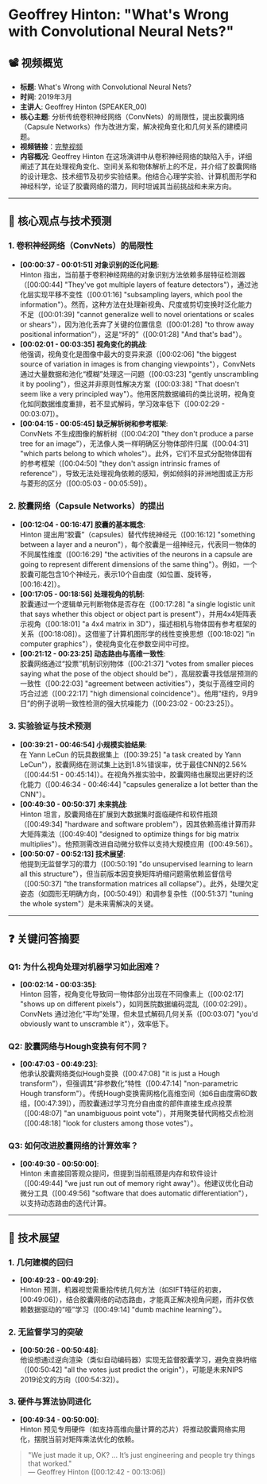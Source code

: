 # Geoffrey Hinton: "What's Wrong with Convolutional Neural Nets?"

## 📽️ 视频概览
- **标题**: What's Wrong with Convolutional Neural Nets?
- **时间**: 2019年3月
- **主讲人**: Geoffrey Hinton (SPEAKER_00)
- **核心主题**: 分析传统卷积神经网络（ConvNets）的局限性，提出胶囊网络（Capsule Networks）作为改进方案，解决视角变化和几何关系的建模问题。
- **视频链接**：[完整视频](https://www.youtube.com/watch?v=byqn-p_vokE)
- **内容概况**: Geoffrey Hinton 在这场演讲中从卷积神经网络的缺陷入手，详细阐述了其在处理视角变化、空间关系和物体解析上的不足，并介绍了胶囊网络的设计理念、技术细节及初步实验结果。他结合心理学实验、计算机图形学和神经科学，论证了胶囊网络的潜力，同时坦诚其当前挑战和未来方向。

---

## 🎯 核心观点与技术预测

### 1. **卷积神经网络（ConvNets）的局限性**
- **[00:00:37 - 00:01:51] 对象识别的泛化问题**:  
  Hinton 指出，当前基于卷积神经网络的对象识别方法依赖多层特征检测器（[00:00:44] "They've got multiple layers of feature detectors"），通过池化层实现平移不变性（[00:01:16] "subsampling layers, which pool the information"）。然而，这种方法在处理新视角、尺度或剪切变换时泛化能力不足（[00:01:39] "cannot generalize well to novel orientations or scales or shears"），因为池化丢弃了关键的位置信息（[00:01:28] "to throw away positional information"），这是“坏的”（[00:01:28] "And that's bad"）。
- **[00:02:01 - 00:03:35] 视角变化的挑战**:  
  他强调，视角变化是图像中最大的变异来源（[00:02:06] "the biggest source of variation in images is from changing viewpoints"），ConvNets 通过大量数据和池化“模糊”处理这一问题（[00:03:23] "gently unscrambling it by pooling"），但这并非原则性解决方案（[00:03:38] "That doesn't seem like a very principled way"）。他用医院数据编码的类比说明，视角变化如同数据维度重排，若不显式解码，学习效率低下（[00:02:29 - 00:03:07]）。
- **[00:04:15 - 00:05:45] 缺乏解析树和参考框架**:  
  ConvNets 不生成图像的解析树（[00:04:20] "they don't produce a parse tree for an image"），无法像人类一样明确区分物体部件归属（[00:04:31] "which parts belong to which wholes"）。此外，它们不显式分配物体固有的参考框架（[00:04:50] "they don't assign intrinsic frames of reference"），导致无法处理视角依赖的感知，例如倾斜的非洲地图或正方形与菱形的区分（[00:05:03 - 00:05:59]）。

### 2. **胶囊网络（Capsule Networks）的提出**
- **[00:12:04 - 00:16:47] 胶囊的基本概念**:  
  Hinton 提出用“胶囊”（capsules）替代传统神经元（[00:16:12] "something between a layer and a neuron"），每个胶囊是一组神经元，代表同一物体的不同属性维度（[00:16:29] "the activities of the neurons in a capsule are going to represent different dimensions of the same thing"）。例如，一个胶囊可能包含10个神经元，表示10个自由度（如位置、旋转等，[00:16:42]）。
- **[00:17:05 - 00:18:56] 处理视角的机制**:  
  胶囊通过一个逻辑单元判断物体是否存在（[00:17:28] "a single logistic unit that says whether this object or object part is present"），并用4x4矩阵表示视角（[00:18:01] "a 4x4 matrix in 3D"），描述相机与物体固有参考框架的关系（[00:18:08]）。这借鉴了计算机图形学的线性变换思想（[00:18:02] "in computer graphics"），使视角变化在参数空间中可控。
- **[00:21:12 - 00:23:25] 动态路由与高维一致性**:  
  胶囊网络通过“投票”机制识别物体（[00:21:37] "votes from smaller pieces saying what the pose of the object should be"），高层胶囊寻找低层预测的一致性（[00:22:03] "agreement between activities"），类似于高维空间的巧合过滤（[00:22:17] "high dimensional coincidence"）。他用“纽约，9月9日”的例子说明一致性检测的强大抗噪能力（[00:23:02 - 00:23:25]）。

### 3. **实验验证与技术预测**
- **[00:39:21 - 00:46:54] 小规模实验结果**:  
  在 Yann LeCun 的玩具数据集上（[00:39:25] "a task created by Yann LeCun"），胶囊网络在测试集上达到1.8%错误率，优于最佳CNN的2.56%（[00:44:51 - 00:45:14]）。在视角外推实验中，胶囊网络也展现出更好的泛化能力（[00:46:34 - 00:46:44] "capsules generalize a lot better than the CNN"）。
- **[00:49:30 - 00:50:37] 未来挑战**:  
  Hinton 坦言，胶囊网络在扩展到大数据集时面临硬件和软件瓶颈（[00:49:34] "hardware and software problem"），因其依赖高维计算而非大矩阵乘法（[00:49:40] "designed to optimize things for big matrix multiplies"）。他预测需改进自动微分软件以支持大规模应用（[00:49:56]）。
- **[00:50:07 - 00:52:13] 技术展望**:  
  他提到无监督学习的潜力（[00:50:19] "do unsupervised learning to learn all this structure"），但当前版本因变换矩阵坍缩问题需依赖监督信号（[00:50:37] "the transformation matrices all collapse"）。此外，处理欠定姿态（如圆形无明确方向，[00:50:49]）和调参复杂性（[00:51:37] "tuning the whole system"）是未来需解决的关键。

---

## ❓ 关键问答摘要

### Q1: 为什么视角处理对机器学习如此困难？
- **[00:02:14 - 00:03:35]**:  
  Hinton 回答，视角变化导致同一物体部分出现在不同像素上（[00:02:17] "shows up on different pixels"），如同医院数据编码混乱（[00:02:29]）。ConvNets 通过池化“平均”处理，但未显式解码几何关系（[00:03:07] "you'd obviously want to unscramble it"），效率低下。

### Q2: 胶囊网络与Hough变换有何不同？
- **[00:47:03 - 00:49:23]**:  
  他承认胶囊网络类似Hough变换（[00:47:08] "it is just a Hough transform"），但强调其“非参数化”特性（[00:47:14] "non-parametric Hough transform"）。传统Hough变换需网格化高维空间（如6自由度需6D数组，[00:47:39]），而胶囊通过学习充分自由度的部件直接生成点投票（[00:48:07] "an unambiguous point vote"），并用聚类替代网格交点检测（[00:48:18] "look for clusters among those votes"）。

### Q3: 如何改进胶囊网络的计算效率？
- **[00:49:30 - 00:50:00]**:  
  Hinton 未直接回答观众提问，但提到当前瓶颈是内存和软件设计（[00:49:44] "we just run out of memory right away"）。他建议优化自动微分工具（[00:49:56] "software that does automatic differentiation"），以支持动态路由的迭代计算。

---

## 🔮 技术展望

### 1. **几何建模的回归**
- **[00:49:23 - 00:49:29]**:  
  Hinton 预测，机器视觉需重拾传统几何方法（如SIFT特征的初衷，[00:49:06]），结合胶囊网络的动态路由，才能真正解决视角问题，而非仅依赖数据驱动的“哑”学习（[00:49:14] "dumb machine learning"）。

### 2. **无监督学习的突破**
- **[00:50:26 - 00:50:48]**:  
  他设想通过逆向渲染（类似自动编码器）实现无监督胶囊学习，避免变换坍缩（[00:50:42] "all the votes just predict the origin"），可能是未来NIPS 2019论文的方向（[00:54:32]）。

### 3. **硬件与算法协同进化**
- **[00:49:34 - 00:50:00]**:  
  Hinton 预见专用硬件（如支持高维向量计算的芯片）将推动胶囊网络实用化，摆脱当前对矩阵乘法优化的依赖。

> "We just made it up, OK? ... It’s just engineering and people try things that worked."  
> — Geoffrey Hinton ([00:12:42 - 00:13:06])
